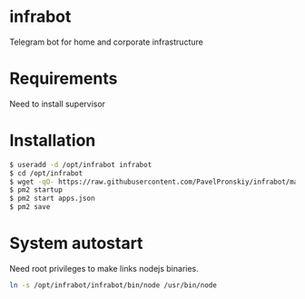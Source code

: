 # infrabot
Telegram bot for home and corporate infrastructure

# Requirements
Need to install supervisor

# Installation
```bash
$ useradd -d /opt/infrabot infrabot
$ cd /opt/infrabot
$ wget -qO- https://raw.githubusercontent.com/PavelPronskiy/infrabot/master/setup.sh?$(date +%s) | bash
$ pm2 startup
$ pm2 start apps.json
$ pm2 save
```

# System autostart
Need root privileges to make links nodejs binaries.
```bash
ln -s /opt/infrabot/infrabot/bin/node /usr/bin/node
```


